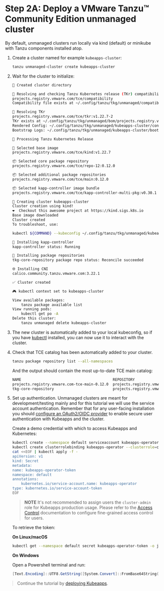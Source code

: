 # Step 2A: Deploy a VMware Tanzu™ Community Edition unmanaged cluster

By default, unmanaged clusters run locally via kind (default) or minikube with Tanzu components installed atop.

1. Create a cluster named for example `kubeapps-cluster`:

    ```bash
    tanzu unmanaged-cluster create kubeapps-cluster
    ```

2. Wait for the cluster to initialize:

    ```bash
    📁 Created cluster directory

    🧲 Resolving and checking Tanzu Kubernetes release (TKr) compatibility file
    projects.registry.vmware.com/tce/compatibility
    Compatibility file exists at ~/.config/tanzu/tkg/unmanaged/compatibility/projects.registry.vmware.com_tce_compatibility_v9

    🔧 Resolving TKr
    projects.registry.vmware.com/tce/tkr:v1.22.7-2
    TKr exists at ~/.config/tanzu/tkg/unmanaged/bom/projects.registry.vmware.com_tce_tkr_v1.22.7-2
    Rendered Config: ~/.config/tanzu/tkg/unmanaged/kubeapps-cluster/config.yaml
    Bootstrap Logs: ~/.config/tanzu/tkg/unmanaged/kubeapps-cluster/bootstrap.log

    🔧 Processing Tanzu Kubernetes Release

    🎨 Selected base image
    projects.registry.vmware.com/tce/kind:v1.22.7

    📦 Selected core package repository
    projects.registry.vmware.com/tce/repo-12:0.12.0

    📦 Selected additional package repositories
    projects.registry.vmware.com/tce/main:0.12.0

    📦 Selected kapp-controller image bundle
    projects.registry.vmware.com/tce/kapp-controller-multi-pkg:v0.30.1

    🚀 Creating cluster kubeapps-cluster
    Cluster creation using kind!
    ❤️  Checkout this awesome project at https://kind.sigs.k8s.io
    Base image downloaded
    Cluster created
    To troubleshoot, use:

    kubectl ${COMMAND} --kubeconfig ~/.config/tanzu/tkg/unmanaged/kubeapps-cluster/kube.conf

    📧 Installing kapp-controller
    kapp-controller status: Running

    📧 Installing package repositories
    tkg-core-repository package repo status: Reconcile succeeded

    🌐 Installing CNI
    calico.community.tanzu.vmware.com:3.22.1

    ✅ Cluster created

    🎮 kubectl context set to kubeapps-cluster

    View available packages:
        tanzu package available list
    View running pods:
        kubectl get po -A
    Delete this cluster:
        tanzu unmanaged delete kubeapps-cluster
    ```

3. The new cluster is automatically added to your local kubeconfig, so if you have [kubectl](https://kubernetes.io/docs/tasks/tools/#kubectl) installed, you can now use it to interact with the cluster.

4. Check that TCE catalog has been automatically added to your cluster.

    ```bash
    tanzu package repository list --all-namespaces
    ```

    And the output should contain the most up-to-date TCE main catalog:

    ```bash
    NAME                                          REPOSITORY                                TAG     STATUS               DETAILS  NAMESPACE
    projects.registry.vmware.com-tce-main-0.12.0  projects.registry.vmware.com/tce/main     0.12.0  Reconcile succeeded           tanzu-package-repo-global
    tkg-core-repository                           projects.registry.vmware.com/tce/repo-12  0.12.0  Reconcile succeeded           tkg-system
    ```

5. Set up authentication. Unmanaged clusters are meant for development/testing mainly and for this tutorial we will use the service account authentication. Remember that for any user-facing installation you should [configure an OAuth2/OIDC provider](/site/content/docs/latest/tutorials/using-an-OIDC-provider.md) to enable secure user authentication with Kubeapps and the cluster.

    Create a demo credential with which to access Kubeapps and Kubernetes:

    ```bash
    kubectl create --namespace default serviceaccount kubeapps-operator
    kubectl create clusterrolebinding kubeapps-operator --clusterrole=cluster-admin --serviceaccount=default:kubeapps-operator
    cat <<EOF | kubectl apply -f -
    apiVersion: v1
    kind: Secret
    metadata:
    name: kubeapps-operator-token
    namespace: default
    annotations:
        kubernetes.io/service-account.name: kubeapps-operator
    type: kubernetes.io/service-account-token
    EOF
    ```

    > **NOTE** It's not recommended to assign users the `cluster-admin` role for Kubeapps production usage. Please refer to the [Access Control](../howto/access-control.md) documentation to configure fine-grained access control for users.

    To retrieve the token:

    **On Linux/macOS**

    ```bash
    kubectl get --namespace default secret kubeapps-operator-token -o jsonpath='{.data.token}' -o go-template='{{.data.token | base64decode}}' && echo
    ```

    **On Windows**

    Open a Powershell terminal and run:

    ```powershell
    [Text.Encoding]::UTF8.GetString([System.Convert]::FromBase64String($(kubectl get --namespace default secret kubeapps-operator-token -o jsonpath='{.data.token}')))
    ```

> Continue the tutorial by [deploying Kubeapps](./03-deploying-kubeapps.md).
